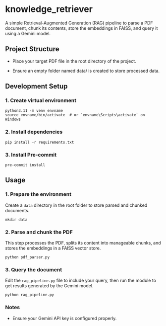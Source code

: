 # knowledge_retriever

A simple Retrieval-Augmented Generation (RAG) pipeline to parse a PDF document, chunk its contents, store the embeddings in FAISS, and query it using a Gemini model.

## Project Structure
* Place your target PDF file in the root directory of the project.

* Ensure an empty folder named data/ is created to store processed data.

## Development Setup

### 1. Create virtual environment

```shell
python3.11 -m venv envname
source envname/bin/activate  # or `envname\Scripts\activate` on Windows
```

### 2. Install dependencies
```shell
pip install -r requirements.txt
```

### 3. Install Pre-commit
```shell
pre-commit install
```

## Usage
### 1. Prepare the environment

Create a `data` directory in the root folder to store parsed and chunked documents.

```shell
mkdir data
```

### 2. Parse and chunk the PDF

This step processes the PDF, splits its content into manageable chunks, and stores the embeddings in a FAISS vector store.

```shell
python pdf_parser.py
```

### 3. Query the document

Edit the `rag_pipeline.py` file to include your query, then run the module to get results generated by the Gemini model.

```shell
python rag_pipeline.py
```

### Notes
* Ensure your Gemini API key is configured properly.

